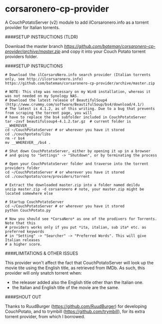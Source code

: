 corsaronero-cp-provider
=======================

A CouchPotatoServer (v2) module to add ilCorsaronero.info as a torrent provider for Italian torrents.

####SETUP INSTRUCTIONS (TLDR)

Download the master branch *https://github.com/bateman/corsaronero-cp-provider/archive/master.zip* and copy it into
your Couch Potato torrent providers folder.

####SETUP INSTRUCTIONS

```
# Download the ilCorsaroNero.info search provider (Italian torrents only, see http://ilcorsaronero.info)
https://github.com/bateman/corsaronero-cp-provider/archive/master.zip

# NOTE: This step was necessary on my Win8 installation, whereas it was not needed on my Synology NAS.
# Download the latest release of BeautifulSoup4 (http://www.crummy.com/software/BeautifulSoup/bs4/download/4.1/)
# The latest is 4.1.2, as of this writing. Due to a bug that prevents from scraping the torrent page, you will 
# have to replace the bs4 subfolder included in CouchPotatoServer 
tar -zxvf beautifulsoup4-4.1.2.tar.gz  # current folder is __WHEREVER__
cd ~/CouchPotatoServer # or wherever you have it stored
cd ./couchpotato/libs
rm -r bs4
mv __WHEREVER__/bs4 .

# Shut down CouchPotatoServer, either by opening it up in a browser 
# and going to "Settings" -> "Shutdown", or by terminating the process

# Open your CouchPotatoServer folder and traverse into the torrent providers folder
cd ~/CouchPotatoServer # or wherever you have it stored
cd ./couchpotato/core/providers/torrent

# Extract the downloaded master.zip into a folder named deildu
unzip master.zip -d corsaronero # note, your master.zip might be located somewhere else

# Startup CouchPotatoServer
cd ~/CouchPotatoServer # or wherever you have it stored
python CouchPotato.py

# Now you should see *CorsaNero* as one of the prodivers for Torrents. Note that this 
# providers works only if you put *ita, italian, sub ita* etc. as preferred keywords
# in "Setting" -> "Searcher" -> "Preferred Words". This will give Italian releases
# a higher score.
```

####LIMITATIONS & OTHER ISSUES

This provider won't affect the fact that CouchPotatoServer will look up the movie tite using the
English title, as retrieved from IMDb. As such, this provider will only snatch torrent when:
* the releaser added also the English title other than the Italian one.
* the Italian and English title of the movie are the same.

####SHOUT OUT

Thanks to RuudBurger (https://github.com/RuudBurger) for developing CouchPotato, 
and to trymbill (https://github.com/trymbill), for its extra torrent provider, from which I borrowed.

